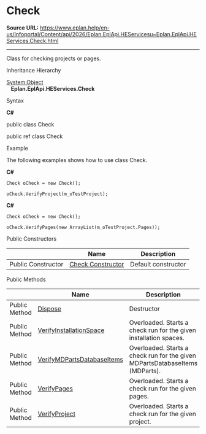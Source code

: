 # Check

**Source URL:** https://www.eplan.help/en-us/Infoportal/Content/api/2026/Eplan.EplApi.HEServicesu~Eplan.EplApi.HEServices.Check.html

---

Class for checking projects or pages.

Inheritance Hierarchy

[System.Object](#)  
   **Eplan.EplApi.HEServices.Check**

Syntax

**C#**



public class Check

public ref class Check


Example

The following examples shows how to use class Check.

**C#**

```
Check oCheck = new Check();

oCheck.VerifyProject(m_oTestProject);

```

**C#**

```
Check oCheck = new Check();

oCheck.VerifyPages(new ArrayList(m_oTestProject.Pages));

```

Public Constructors

|  | Name | Description |
| --- | --- | --- |
| Public Constructor | [Check Constructor](Eplan.EplApi.HEServicesu~Eplan.EplApi.HEServices.Check~_ctor.html) | Default constructor |



Public Methods

|  | Name | Description |
| --- | --- | --- |
| Public Method | [Dispose](Eplan.EplApi.HEServicesu~Eplan.EplApi.HEServices.Check~Dispose().html) | Destructor |
| Public Method | [VerifyInstallationSpace](Eplan.EplApi.HEServicesu~Eplan.EplApi.HEServices.Check~VerifyInstallationSpace.html) | Overloaded. Starts a check run for the given installation spaces. |
| Public Method | [VerifyMDPartsDatabaseItems](Eplan.EplApi.HEServicesu~Eplan.EplApi.HEServices.Check~VerifyMDPartsDatabaseItems.html) | Overloaded. Starts a check run for the given MDPartsDatabaseItems (MDParts). |
| Public Method | [VerifyPages](Eplan.EplApi.HEServicesu~Eplan.EplApi.HEServices.Check~VerifyPages.html) | Overloaded. Starts a check run for the given pages. |
| Public Method | [VerifyProject](Eplan.EplApi.HEServicesu~Eplan.EplApi.HEServices.Check~VerifyProject.html) | Overloaded. Starts a check run for the given project. |


